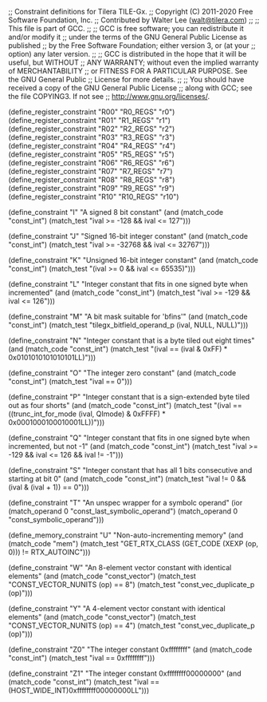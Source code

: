 ;; Constraint definitions for Tilera TILE-Gx.
;; Copyright (C) 2011-2020 Free Software Foundation, Inc.
;; Contributed by Walter Lee (walt@tilera.com)
;;
;; This file is part of GCC.
;;
;; GCC is free software; you can redistribute it and/or modify it
;; under the terms of the GNU General Public License as published
;; by the Free Software Foundation; either version 3, or (at your
;; option) any later version.
;;
;; GCC is distributed in the hope that it will be useful, but WITHOUT
;; ANY WARRANTY; without even the implied warranty of MERCHANTABILITY
;; or FITNESS FOR A PARTICULAR PURPOSE.  See the GNU General Public
;; License for more details.
;;
;; You should have received a copy of the GNU General Public License
;; along with GCC; see the file COPYING3.  If not see
;; <http://www.gnu.org/licenses/>.

(define_register_constraint "R00" "R0_REGS"  "r0")
(define_register_constraint "R01" "R1_REGS"  "r1")
(define_register_constraint "R02" "R2_REGS"  "r2")
(define_register_constraint "R03" "R3_REGS"  "r3")
(define_register_constraint "R04" "R4_REGS"  "r4")
(define_register_constraint "R05" "R5_REGS"  "r5")
(define_register_constraint "R06" "R6_REGS"  "r6")
(define_register_constraint "R07" "R7_REGS"  "r7")
(define_register_constraint "R08" "R8_REGS"  "r8")
(define_register_constraint "R09" "R9_REGS"  "r9")
(define_register_constraint "R10" "R10_REGS" "r10")

(define_constraint "I"
  "A signed 8 bit constant"
  (and (match_code "const_int")
       (match_test "ival >= -128 && ival <= 127")))

(define_constraint "J"
  "Signed 16-bit integer constant"
  (and (match_code "const_int")
       (match_test "ival >= -32768 && ival <= 32767")))

(define_constraint "K"
  "Unsigned 16-bit integer constant"
  (and (match_code "const_int")
       (match_test "(ival >= 0 && ival <= 65535)")))

(define_constraint "L"
  "Integer constant that fits in one signed byte when incremented"
  (and (match_code "const_int")
       (match_test "ival >= -129 && ival <= 126")))

(define_constraint "M"
  "A bit mask suitable for 'bfins'"
  (and (match_code "const_int")
       (match_test "tilegx_bitfield_operand_p (ival, NULL, NULL)")))

(define_constraint "N"
  "Integer constant that is a byte tiled out eight times"
  (and (match_code "const_int")
       (match_test "(ival == (ival & 0xFF) * 0x0101010101010101LL)")))

(define_constraint "O"
 "The integer zero constant"
 (and (match_code "const_int")
      (match_test "ival == 0")))

(define_constraint "P"
  "Integer constant that is a sign-extended byte tiled out as four shorts"
  (and (match_code "const_int")
       (match_test "(ival
                     == ((trunc_int_for_mode (ival, QImode) & 0xFFFF)
                         * 0x0001000100010001LL))")))

(define_constraint "Q"
  "Integer constant that fits in one signed byte when incremented, but not -1"
  (and (match_code "const_int")
       (match_test "ival >= -129 && ival <= 126 && ival != -1")))

(define_constraint "S"
  "Integer constant that has all 1 bits consecutive and starting at bit 0"
  (and (match_code "const_int")
       (match_test "ival != 0 && (ival & (ival + 1)) == 0")))

(define_constraint "T"
  "An unspec wrapper for a symbolc operand"
  (ior (match_operand 0 "const_last_symbolic_operand")
       (match_operand 0 "const_symbolic_operand")))

(define_memory_constraint "U"
  "Non-auto-incrementing memory"
  (and (match_code "mem")
       (match_test "GET_RTX_CLASS (GET_CODE (XEXP (op, 0))) != RTX_AUTOINC")))

(define_constraint "W"
  "An 8-element vector constant with identical elements"
  (and (match_code "const_vector")
       (match_test "CONST_VECTOR_NUNITS (op) == 8")
       (match_test "const_vec_duplicate_p (op)")))

(define_constraint "Y"
  "A 4-element vector constant with identical elements"
  (and (match_code "const_vector")
       (match_test "CONST_VECTOR_NUNITS (op) == 4")
       (match_test "const_vec_duplicate_p (op)")))

(define_constraint "Z0"
 "The integer constant 0xffffffff"
 (and (match_code "const_int")
      (match_test "ival == 0xffffffff")))

(define_constraint "Z1"
 "The integer constant 0xffffffff00000000"
 (and (match_code "const_int")
      (match_test "ival == (HOST_WIDE_INT)0xffffffff00000000LL")))
